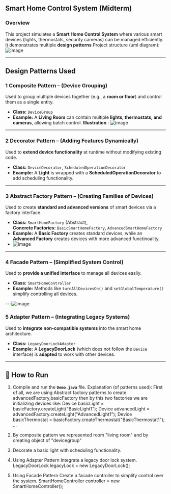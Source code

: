 
##  Smart Home Control System (Midterm)

### Overview
This project simulates a **Smart Home Control System** where various smart devices (lights, thermostats, security cameras) can be managed efficiently. It demonstrates multiple **design patterns** 
Project structure (uml diagram):
![image](https://github.com/user-attachments/assets/11ad5902-502e-4ee9-a9e7-1ea651d5d70d)

---

## Design Patterns Used

### 1️ **Composite Pattern** – (Device Grouping)
Used to group multiple devices together (e.g., a **room or floor**) and control them as a single entity.

- **Class:** `DeviceGroup`
- **Example:** A **Living Room** can contain multiple **lights, thermostats, and cameras**, allowing batch control.
**Illustration** :
  ![image](https://github.com/user-attachments/assets/9d3249d3-f8d2-462e-af69-b8380271b708)

---

### 2️ **Decorator Pattern** – (Adding Features Dynamically)
Used to **extend device functionality** at runtime without modifying existing code.

- **Class:** `DeviceDecorator`, `ScheduledOperationDecorator`
- **Example:** A **Light** is wrapped with a **ScheduledOperationDecorator** to add scheduling functionality.

---

### 3️ **Abstract Factory Pattern** – (Creating Families of Devices)
Used to create **standard and advanced versions** of smart devices via a factory interface.

- **Class:** `SmartHomeFactory` (Abstract),  
  **Concrete Factories:** `BasicSmartHomeFactory`, `AdvancedSmartHomeFactory`
- **Example:** A **Basic Factory** creates standard devices, while an **Advanced Factory** creates devices with more advanced functinoality.
- ![image](https://github.com/user-attachments/assets/134ca504-88e6-4c5d-8751-75d619e4252d)


---

### 4️ **Facade Pattern** – (Simplified System Control)
Used to **provide a unified interface** to manage all devices easily.

- **Class:** `SmartHomeController`
- **Example:** Methods like `turnAllDevicesOn()` and `setGlobalTemperature()` simplify controlling all devices.

---![image](https://github.com/user-attachments/assets/e8351a98-d7aa-4b3c-b924-58b777bc35c8)


### 5️ **Adapter Pattern** – (Integrating Legacy Systems)
Used to **integrate non-compatible systems** into the smart home architecture.

- **Class:** `LegacyDoorLockAdapter`
- **Example:** A **LegacyDoorLock** (which does not follow the `Device` interface) is **adapted** to work with other devices.


---

## 🚀 How to Run
1. Compile and run the **`Demo.java`** file.
Explanation (of patterns used): 
First of all, we are using Abstract factory patterns to create advancedFactory,basicFactory then by this two factories we are initializing devices
like:
Device basicLight = basicFactory.createLight("BasicLight1");
        Device advancedLight = advancedFactory.createLight("AdvancedLight1");
        Device basicThermostat = basicFactory.createThermostat("BasicThermostat1");
...
2) By composite pattern we represented room "living room" and by creating object of "devicegroup" 
3) Decorate a basic light with scheduling functionality.
4) Using Adapter Pattern
 Integrate a legacy door lock system.
        LegacyDoorLock legacyLock = new LegacyDoorLock();

        
5) Using Facade Pattern
Create a facade controller to simplify control over the system.
        SmartHomeController controller = new SmartHomeController();
